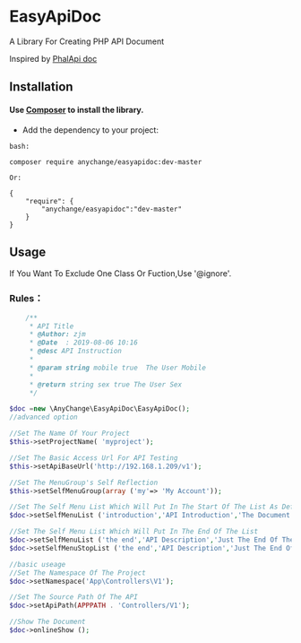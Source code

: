 # EasyApiDoc

A Library For Creating PHP API Document

Inspired by [PhalApi doc]( http://demo.phalapi.net/docs.php)

## Installation

#### Use [Composer](https://getcomposer.org/) to install the library.

- Add the dependency to your project:
```
bash:

composer require anychange/easyapidoc:dev-master

Or:

{
    "require": {
        "anychange/easyapidoc":"dev-master"
    }
}
```
## Usage
If You Want To Exclude One Class Or Fuction,Use '@ignore'.
### Rules：
```php
    /**
     * API Title
     * @Author: zjm
     * @Date  : 2019-08-06 10:16
     * @desc API Instruction
     *
     * @param string mobile true  The User Mobile
     *
     * @return string sex true The User Sex
     */
```
```php
$doc =new \AnyChange\EasyApiDoc\EasyApiDoc();
//advanced option

//Set The Name Of Your Project
$this->setProjectName( 'myproject');

//Set The Basic Access Url For API Testing 
$this->setApiBaseUrl('http://192.168.1.209/v1');

//Set The MenuGroup's Self Reflection
$this->setSelfMenuGroup(array ('my'=> 'My Account'));

//Set The Self Menu List Which Will Put In The Start Of The List As Default
$doc->setSelfMenuList ('introduction','API Introduction','The Document Is For The Developer<br>The Document Is For The Developer\nThe Document Is For The Developer');

//Set The Self Menu List Which Will Put In The End Of The List
$doc->setSelfMenuList ('the end','API Description','Just The End Of The Document','code instruction',array(array('Error Code','Error Message'),array('404','Not Fount')),'stop');
$doc->setSelfMenuStopList ('the end','API Description','Just The End Of The Document','',array(),'stop');

//basic useage
//Set The Namespace Of The Project
$doc->setNamespace('App\Controllers\V1');

//Set The Source Path Of The API
$doc->setApiPath(APPPATH . 'Controllers/V1');

//Show The Document
$doc->onlineShow ();
```






